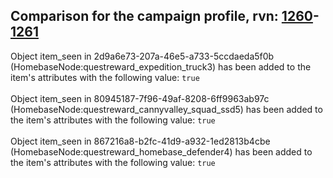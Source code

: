 ## Comparison for the campaign profile, rvn: [1260](https://github.com/PRO100KatYT/FortniteProfileRevisions/tree/main/profiles/campaign/1260%20campaign.json)-[1261](https://github.com/PRO100KatYT/FortniteProfileRevisions/tree/main/profiles/campaign/1261%20campaign.json)

Object item_seen in 2d9a6e73-207a-46e5-a733-5ccdaeda5f0b (HomebaseNode:questreward_expedition_truck3) has been added to the item's attributes with the following value: `true`
<br><br>
Object item_seen in 80945187-7f96-49af-8208-6ff9963ab97c (HomebaseNode:questreward_cannyvalley_squad_ssd5) has been added to the item's attributes with the following value: `true`
<br><br>
Object item_seen in 867216a8-b2fc-41d9-a932-1ed2813b4cbe (HomebaseNode:questreward_homebase_defender4) has been added to the item's attributes with the following value: `true`
<br><br>
